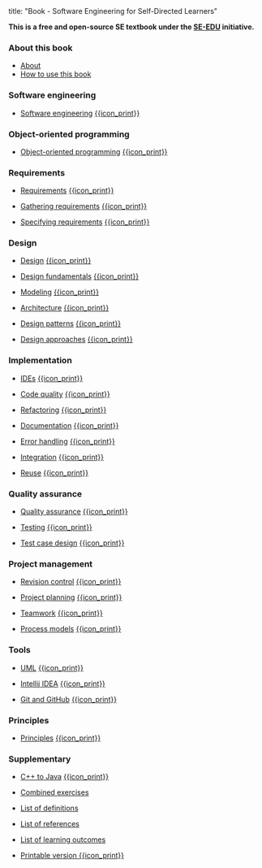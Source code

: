 <frontmatter>
title: "Book - Software Engineering for Self-Directed Learners"
</frontmatter>

<link rel="stylesheet" href="{{baseUrl}}/css/textbook.css">

<div class="website-content" id="all">

<div class="lead">

**This is a free and open-source SE textbook under the [SE-EDU](https://se-education.org) initiative.**
</div>

### About this book

* [About](about/acknowledgements.html)
* [How to use this book](about/usage.html)

### Software engineering

* [Software engineering]({{baseUrl}}/softwareEngineering/)
  [{{icon_print}}]({{baseUrl}}/softwareEngineering/print.html)

### Object-oriented programming

* [Object-oriented programming]({{baseUrl}}/oop/)
  [{{icon_print}}]({{baseUrl}}/oop/print.html)


### Requirements

* [Requirements]({{baseUrl}}/requirements/)
  [{{icon_print}}]({{baseUrl}}/requirements/print.html)

* [Gathering requirements]({{baseUrl}}/gatheringRequirements/) 
  [{{icon_print}}]({{baseUrl}}/gatheringRequirements/print.html)

* [Specifying requirements]({{baseUrl}}/specifyingRequirements/)
  [{{icon_print}}]({{baseUrl}}/specifyingRequirements/print.html)

### Design

* [Design]({{baseUrl}}/design/)
  [{{icon_print}}]({{baseUrl}}/design/print.html)

* [Design fundamentals]({{baseUrl}}/designFundamentals/) 
  [{{icon_print}}]({{baseUrl}}/designFundamentals/print.html)

* [Modeling]({{baseUrl}}/modeling/)
  [{{icon_print}}]({{baseUrl}}/modeling/print.html)
  
* [Architecture]({{baseUrl}}/architecture/)
  [{{icon_print}}]({{baseUrl}}/architecture/print.html)

* [Design patterns]({{baseUrl}}/designPatterns/) 
  [{{icon_print}}]({{baseUrl}}/designPatterns/print.html)

* [Design approaches]({{baseUrl}}/designApproaches/)
  [{{icon_print}}]({{baseUrl}}/designApproaches/print.html)

### Implementation

* [IDEs]({{baseUrl}}/ides/)
  [{{icon_print}}]({{baseUrl}}/ides/print.html)

* [Code quality]({{baseUrl}}/codeQuality/) 
  [{{icon_print}}]({{baseUrl}}/codeQuality/print.html)

* [Refactoring]({{baseUrl}}/refactoring/)
  [{{icon_print}}]({{baseUrl}}/refactoring/print.html)
  
* [Documentation]({{baseUrl}}/documentation/)
  [{{icon_print}}]({{baseUrl}}/documentation/print.html)

* [Error handling]({{baseUrl}}/errorHandling/) 
  [{{icon_print}}]({{baseUrl}}/errorHandling/print.html)

* [Integration]({{baseUrl}}/integration/)
  [{{icon_print}}]({{baseUrl}}/integration/print.html)
  
* [Reuse]({{baseUrl}}/reuse/)
  [{{icon_print}}]({{baseUrl}}/reuse/print.html)

### Quality assurance

* [Quality assurance]({{baseUrl}}/qualityAssurance/) 
  [{{icon_print}}]({{baseUrl}}/qualityAssurance/print.html)

* [Testing]({{baseUrl}}/testing/)
  [{{icon_print}}]({{baseUrl}}/testing/print.html)
  
* [Test case design]({{baseUrl}}/testCaseDesign/)
  [{{icon_print}}]({{baseUrl}}/testCaseDesign/print.html)

### Project management

* [Revision control]({{baseUrl}}/revisionControl/) 
  [{{icon_print}}]({{baseUrl}}/revisionControl/print.html)

* [Project planning]({{baseUrl}}/projectPlanning/)
  [{{icon_print}}]({{baseUrl}}/projectPlanning/print.html)
  
* [Teamwork]({{baseUrl}}/teamwork/)
  [{{icon_print}}]({{baseUrl}}/teamwork/print.html)

* [Process models]({{baseUrl}}/processModels/) 
  [{{icon_print}}]({{baseUrl}}/processModels/print.html)

### Tools

* [UML]({{baseUrl}}/uml/) 
  [{{icon_print}}]({{baseUrl}}/uml/print.html)

* [Intellij IDEA]({{baseUrl}}/intellij/)
  [{{icon_print}}]({{baseUrl}}/intellij/print.html)
  
* [Git and GitHub]({{baseUrl}}/gitAndGithub/)
  [{{icon_print}}]({{baseUrl}}/gitAndGithub/print.html)

### Principles

* [Principles]({{baseUrl}}/principles/)
  [{{icon_print}}]({{baseUrl}}/principles/print.html)

### Supplementary

* [C++ to Java]({{baseUrl}}/cppToJava/)
  [{{icon_print}}]({{baseUrl}}/cppToJava/print.html)

* [Combined exercises](combined/exercises.html)
* [List of definitions](common/definitions.html)
* [List of references](common/references.html)
* [List of learning outcomes](common/outcomes.html)
* [Printable version {{icon_print}}](common/print.html)

</div>
